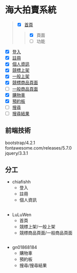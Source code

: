 # 海大拍賣系統
> - [x] [首頁](https://gn01868184.github.io/NTOU-Auction-system.github.io/index.html) 
>> - [x] 頁面
>> - [ ] 功能
- [x] [登入](https://gn01868184.github.io/NTOU-Auction-system.github.io/login.html) 
- [x] [註冊](https://gn01868184.github.io/NTOU-Auction-system.github.io/registered.html) 
- [x] [個人資訊](https://gn01868184.github.io/NTOU-Auction-system.github.io/personal.html) 
- [x] [競標上架](https://gn01868184.github.io/NTOU-Auction-system.github.io/bidding.html) 
- [x] [一般上架](https://gn01868184.github.io/NTOU-Auction-system.github.io/commodity.html) 
- [x] [競標商品頁面](https://gn01868184.github.io/NTOU-Auction-system.github.io/biddingPage.html) 
- [ ] [一般商品頁面](https://gn01868184.github.io/NTOU-Auction-system.github.io/error.html) 
- [x] [購物車](https://gn01868184.github.io/NTOU-Auction-system.github.io/index.html) 
- [x] [預約板](https://gn01868184.github.io/NTOU-Auction-system.github.io/reservation.html) 
- [ ] [搜尋](https://gn01868184.github.io/NTOU-Auction-system.github.io/error.html) 
- [ ] [搜尋結果](https://gn01868184.github.io/NTOU-Auction-system.github.io/error.html)

## 前端技術
bootstrap/4.2.1<br>
fontawesome.com/releases/5.7.0<br>
jquery/3.3.1<br>
## 分工
* chiafishh
  * 登入
  * 註冊
  * 個人資訊
## 
* LuLuWen
  * 首頁
  * 競標上架/一般上架
  * 競標商品頁面/一般商品頁面
## 
* gn01868184
  * 購物車
  * 預約板
  * 搜尋/搜尋結果


